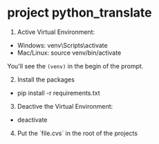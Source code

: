 # project python_translate

1. Active Virtual Environment:
- Windows: venv\Scripts\activate
- Mac/Linux: source venv/bin/activate

You'll see the `(venv)` in the begin of the prompt.

2. Install the packages
- pip install -r requirements.txt

3. Deactive the Virtual Environment:
- deactivate

4. Put the ´file.cvs´ in the root of the projects